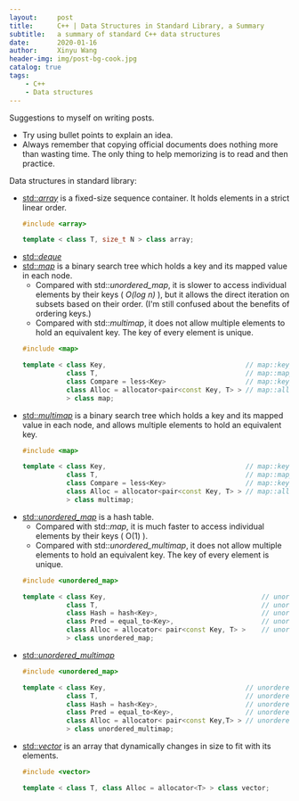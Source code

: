 ```yaml
---
layout:     post
title:      C++ | Data Structures in Standard Library, a Summary
subtitle:   a summary of standard C++ data structures
date:       2020-01-16
author:     Xinyu Wang
header-img: img/post-bg-cook.jpg
catalog: true
tags:
    - C++
    - Data structures
---
```


Suggestions to myself on writing posts.

- Try using bullet points to explain an idea.
- Always remember that copying official documents does nothing more than wasting time. The only thing to help memorizing is to read and then practice.

Data structures in standard library:

- [std::*array*](http://www.cplusplus.com/reference/array/) is a fixed-size sequence container. It holds elements in a strict linear order.
    ```c++
    #include <array>
    
    template < class T, size_t N > class array;
    ```
- [std::*deque*](http://www.cplusplus.com/reference/deque/deque/)
- [std::*map*](http://www.cplusplus.com/reference/map/map/) is a binary search tree which holds a key and its mapped value in each node.
    - Compared with std::*unordered_map*, it is slower to access individual elements by their keys ( *O(log n)* ), but it allows the direct iteration on subsets based on their order. (I'm still confused about the benefits of ordering keys.)
    - Compared with std::*multimap*, it does not allow multiple elements to hold an equivalent key. The key of every element is unique.
    ```c++
    #include <map>
    
    template < class Key,                                   // map::key_type
               class T,                                     // map::mapped_type
               class Compare = less<Key>                    // map::key_compare
               class Alloc = allocator<pair<const Key, T> > // map::allocator_type
               > class map;
    ```
- [std::*multimap*](http://www.cplusplus.com/reference/map/multimap/) is a binary search tree which holds a key and its mapped value in each node, and allows multiple elements to hold an equivalent key.
    ```c++
    #include <map>
    
    template < class Key,                                   // map::key_type
               class T,                                     // map::mapped_type
               class Compare = less<Key>                    // map::key_compare
               class Alloc = allocator<pair<const Key, T> > // map::allocator_type
               > class multimap;
    ``` 
- [std::*unordered_map*](http://www.cplusplus.com/reference/unordered_map/unordered_map/) is a hash table.
    - Compared with std::*map*, it is much faster to access individual elements by their keys ( O(1) ).
    - Compared with std::*unordered_multimap*, it does not allow multiple elements to hold an equivalent key. The key of every element is unique.
    ```c++
    #include <unordered_map>
    
    template < class Key,                                       // unordered_map::key_type
               class T,                                         // unordered_map::mapped_type
               class Hash = hash<Key>,                          // unordered_map::hasher
               class Pred = equal_to<Key>,                      // unordered_map::key_equal
               class Alloc = allocator< pair<const Key, T> >    // unordered_map::allocator_type
               > class unordered_map;
    ```
- [std::*unordered_multimap*](http://www.cplusplus.com/reference/unordered_map/unordered_multimap/)
    ```c++
    #include <unordered_map>

    template < class Key,                                   // unordered_multimap::key_type
               class T,                                     // unordered_multimap::mapped_type
               class Hash = hash<Key>,                      // unordered_multimap::hasher
               class Pred = equal_to<Key>,                  // unordered_multimap::key_equal
               class Alloc = allocator< pair<const Key,T> > // unordered_multimap::allocator_type
               > class unordered_multimap;
    ```
- [std::*vector*](http://www.cplusplus.com/reference/vector/vector/) is an array that dynamically changes in size to fit with its elements.
    ```c++
    #include <vector>
    
    template < class T, class Alloc = allocator<T> > class vector;
    ```

